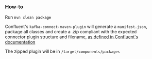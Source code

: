 ### How-to 

Run `mvn clean package`

Confluent's `kafka-connect-maven-plugin` will generate a `manifest.json`, package all classes and create a .zip compliant with the expected connector plugin structure and filename, [as defined in Confluent's documentation](https://docs.confluent.io/cloud/current/connectors/bring-your-connector/custom-connector-qs.html#packaging-a-custom-connector) 

The zipped plugin will be in `/target/components/packages`